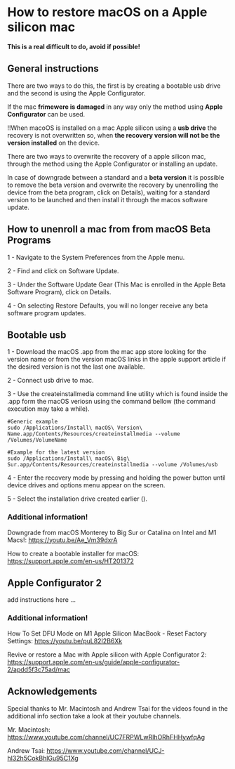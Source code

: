 # How to restore macOS on a Apple silicon mac

**This is a real difficult to do, avoid if possible!**

## General instructions

There are two ways to do this, the first is by creating a bootable usb drive and the second is using the Apple Configurator.

If the mac **frimewere is damaged** in any way only the method using **Apple Configurator** can be used.

!!When macoOS is installed on a mac Apple silicon using a **usb drive** the recovery is not overwritten so, when **the recovery version will not be the version installed** on the device.

There are two ways to overwrite the recovery of a apple silicon mac, through the method using the Apple Configurator or installing an update.

In case of downgrade between a standard and a **beta version** it is possible to remove the beta version and overwrite the recovery by unenrolling the device from the beta program, click on Details), waiting for a standard version to be launched and then install it through the macos software update.


## How to unenroll a mac from from macOS Beta Programs

1 - Navigate to the System Preferences from the Apple menu.

2 - Find and click on Software Update.

3 - Under the Software Update Gear (This Mac is enrolled in the Apple Beta Software Program), click on Details.

4 - On selecting Restore Defaults, you will no longer receive any beta software program updates.


## Bootable usb

1 - Download the macOS .app from the mac app store looking for the version name or from the version macOS links in the apple support article if the desired version is not the last one available.

2 - Connect usb drive to mac.

3 - Use the createinstallmedia command line utility which is found inside the .app form the macOS veriosn using the command bellow (the command execution may take a while).
```
#Generic example
sudo /Applications/Install\ macOS\ Version\ Name.app/Contents/Resources/createinstallmedia --volume /Volumes/VolumeName

#Example for the latest version
sudo /Applications/Install\ macOS\ Big\ Sur.app/Contents/Resources/createinstallmedia --volume /Volumes/usb
```

4 - Enter the recovery mode by pressing and holding the power button until device drives and options menu appear on the screen.

5 - Select the installation drive created earlier ().


### Additional information!


Downgrade from macOS Monterey to Big Sur or Catalina on Intel and M1 Macs!: https://youtu.be/Ae_Vm39dxrA

How to create a bootable installer for macOS: https://support.apple.com/en-us/HT201372


## Apple Configurator 2

add instructions here ...


### Additional information!


How To Set DFU Mode on M1 Apple Silicon MacBook - Reset Factory Settings: https://youtu.be/puL82I2B6Xk

Revive or restore a Mac with Apple silicon with Apple Configurator 2: https://support.apple.com/en-us/guide/apple-configurator-2/apdd5f3c75ad/mac

## Acknowledgements

Special thanks to Mr. Macintosh and Andrew Tsai for the videos found in the additional info section take a look at their youtube channels.


Mr. Macintosh: https://www.youtube.com/channel/UC7FRPWLwRlhORhFHHywfqAg

Andrew Tsai: https://www.youtube.com/channel/UCJ-hl32h5CokBhlGu95C1Xg